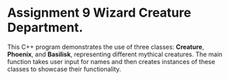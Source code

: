 # Assignment 9 Wizard Creature Department.

This C++ program demonstrates the use of three classes: **Creature**, **Phoenix**, and **Basilisk**, representing different mythical creatures. The main function takes user input for names and then creates instances of these classes to showcase their functionality.
